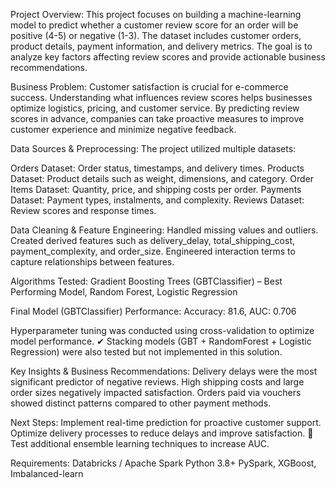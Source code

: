 Project Overview: This project focuses on building a machine-learning model to predict whether a customer review score for an order will be positive (4-5) or negative (1-3). The dataset includes customer orders, product details, payment information, and delivery metrics. The goal is to analyze key factors affecting review scores and provide actionable business recommendations.

Business Problem: Customer satisfaction is crucial for e-commerce success. Understanding what influences review scores helps businesses optimize logistics, pricing, and customer service. By predicting review scores in advance, companies can take proactive measures to improve customer experience and minimize negative feedback.

Data Sources & Preprocessing: The project utilized multiple datasets:

Orders Dataset: Order status, timestamps, and delivery times. Products Dataset: Product details such as weight, dimensions, and category. Order Items Dataset: Quantity, price, and shipping costs per order. Payments Dataset: Payment types, instalments, and complexity. Reviews Dataset: Review scores and response times.

Data Cleaning & Feature Engineering: Handled missing values and outliers. Created derived features such as delivery_delay, total_shipping_cost, payment_complexity, and order_size. Engineered interaction terms to capture relationships between features.

Algorithms Tested: Gradient Boosting Trees (GBTClassifier) – Best Performing Model, Random Forest, Logistic Regression

Final Model (GBTClassifier) Performance:  Accuracy: 81.6, AUC: 0.706

 Hyperparameter tuning was conducted using cross-validation to optimize model performance. ✔ Stacking models (GBT + RandomForest + Logistic Regression) were also tested but not implemented in this solution.

Key Insights & Business Recommendations:  Delivery delays were the most significant predictor of negative reviews.  High shipping costs and large order sizes negatively impacted satisfaction. Orders paid via vouchers showed distinct patterns compared to other payment methods.

Next Steps: Implement real-time prediction for proactive customer support.  Optimize delivery processes to reduce delays and improve satisfaction. 🚀 Test additional ensemble learning techniques to increase AUC.

Requirements: Databricks / Apache Spark Python 3.8+ PySpark, XGBoost, Imbalanced-learn
